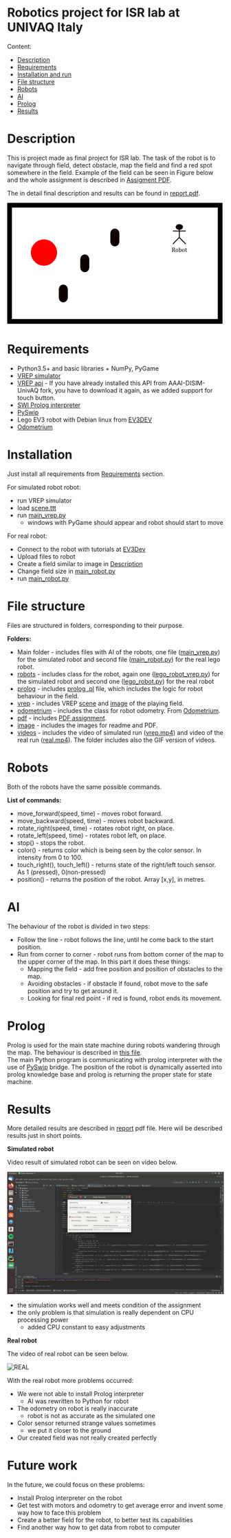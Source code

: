 # Robotics project for ISR lab at UNIVAQ Italy

Content:

- [Description](#description)
- [Requirements](#requirements)
- [Installation and run](#installation)
- [File structure](#file-structure)
- [Robots](#robots)
- [AI](#ai)
- [Prolog](#prolog)
- [Results](#results)

# Description

This is project made as final project for ISR lab. The task of the robot
is to navigate through field, detect obstacle, map the field and find a
red spot somewhere in the field. Example of the field can be seen in
Figure below and the whole assignment is described in [Assigment PDF](pdf/robotics.pdf).

The in detail final description and results can be found in [report.pdf](pdf/report.pdf).

![Example of the field for robot](image/robotics.jpg)

# Requirements

- Python3.5+ and basic libraries + NumPy, PyGame
- [VREP simulator](http://www.coppeliarobotics.com/)
- [VREP api](https://github.com/rustlluk/vrep-api-python) - If you have
  already installed this API from AAAI-DISIM-UnivAQ fork, you have to
  download it again, as we added support for touch button.
- [SWI Prolog interpreter](https://www.swi-prolog.org/)
- [PySwip](https://github.com/yuce/pyswip)
- Lego EV3 robot with Debian linux from [EV3DEV](https://www.ev3dev.org/)
- [Odometrium](https://github.com/sterereo/odometrium)

# Installation

Just install all requirements from [Requirements](#requirements) section.

For simulated robot robot:
- run VREP simulator
- load [scene.ttt](vrep/scene.ttt)
- run [main_vrep.py](main_vrep.py)
  - windows with PyGame should appear and robot should start to move

For real robot:
- Connect to the robot with tutorials at [EV3Dev](https://www.ev3dev.org/)
- Upload files to robot
- Create a field similar to image in [Description](#description)
- Change field size in [main_robot.py](main_robot.py)
- run [main_robot.py](main_robot.py)


# File structure

Files are structured in folders, corresponding to their purpose.

**Folders:**

  - Main folder - includes files with AI of the robots,
    one file ([main_vrep.py](AIs/main_vrep.py)) for the simulated robot and
    second file ([main_robot.py](AIs/main_robot.py)) for the real lego robot.
  - [robots](robots) - includes class for the robot, again
    one ([lego_robot_vrep.py](robots/lego_robot_vrep.py)) for the
    simulated robot and second one ([lego_robot.py](robots/lego_robot.py))
    for the real robot
  - [prolog](prolog) - includes [prolog .pl](prolog/state_machine.pl)
    file, which includes the logic for robot behaviour in the field.
  - [vrep](vrep) - includes VREP [scene](vrep/scene.ttt) and
    [image](vrep/vrep1x1.jpg) of the playing field.
  - [odometrium](odometrium) - includes the class for robot odometry.
    From [Odometrium](https://github.com/sterereo/odometrium).
  - [pdf](pdf) - includes [PDF assignment](pdf/robotics.pdf).
  - [image](image) - includes the images for readme and PDF.
  - [videos](videos) - includes the video of simulated run ([vrep.mp4](videos/vrep.mp4))
    and video of the real run ([real.mp4](videos/real.mp4)). The folder includes also the GIF version
    of videos.

# Robots

Both of the robots have the same possible commands.

**List of commands:**

  - move_forward(speed, time) - moves robot forward.
  - move_backward(speed, time) - moves robot backward.
  - rotate_right(speed, time) - rotates robot right, on place.
  - rotate_left(speed, time) - rotates robot left, on place.
  - stop() - stops the robot.
  - color() - returns color which is being seen by the color sensor. In
    intensity from 0 to 100.
  - touch_right(), touch_left() - returns state of the right/left touch
    sensor. As 1 (pressed), 0(non-pressed)
  - position() - returns the position of the robot. Array \[x,y\], in metres.

# AI

The behaviour of the robot is divided in two steps:

  - Follow the line - robot follows the line, until he come back to the
    start position.
  - Run from corner to corner - robot runs from bottom corner of the map
    to the upper corner of the map. In this part it does these things:
    - Mapping the field - add free position and position of obstacles
      to the map.
    - Avoiding obstacles - if obstacle if found, robot move to the safe
      position and try to get around it.
    - Looking for final red point - if red is found, robot ends its
      movement.

# Prolog

Prolog is used for the main state machine during robots wandering through
the map. The behaviour is described in [this file](prolog/state_machine.pl).  
The main Python program is communicating with prolog interpreter with
the use of [PySwip](https://github.com/yuce/pyswip) bridge. The position
of the robot is dynamically asserted into prolog knowledge base and
prolog is returning the proper state for state machine.

# Results

More detailed results are described in [report](pdf/report.pdf) pdf file.
Here will be described results just in short points.

**Simulated robot**

Video result of simulated robot can be seen on video below.

![VREP](videos/vrep.gif)

- the simulation works well and meets condition of the assignment
- the only problem is that simulation is really dependent on CPU
  processing power
  - added CPU constant to easy adjustments

**Real robot**

The video of real robot can be seen below.

![REAL](videos/real.gif)

With the real robot more problems occurred:

- We were not able to install Prolog interpreter
  - AI was rewritten to Python for robot
- The odometry on robot is really inaccurate
  - robot is not as accurate as the simulated one
- Color sensor returned strange values sometimes
  - we put it closer to the ground
- Our created field was not really created perfectly

# Future work

In the future, we could focus on these problems:
- Install Prolog interpreter on the robot
- Get test with motors and odometry to get average error and invent some
  way how to face this problem
- Create a better field for the robot, to better test its capabilities
- Find another way how to get data from robot to computer